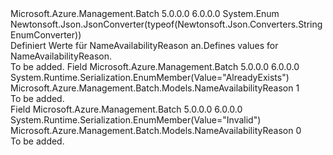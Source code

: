 <Type Name="NameAvailabilityReason" FullName="Microsoft.Azure.Management.Batch.Models.NameAvailabilityReason">
  <TypeSignature Language="C#" Value="public enum NameAvailabilityReason" />
  <TypeSignature Language="ILAsm" Value=".class public auto ansi sealed NameAvailabilityReason extends System.Enum" />
  <TypeSignature Language="DocId" Value="T:Microsoft.Azure.Management.Batch.Models.NameAvailabilityReason" />
  <TypeSignature Language="VB.NET" Value="Public Enum NameAvailabilityReason" />
  <TypeSignature Language="F#" Value="type NameAvailabilityReason = " />
  <AssemblyInfo>
    <AssemblyName>Microsoft.Azure.Management.Batch</AssemblyName>
    <AssemblyVersion>5.0.0.0</AssemblyVersion>
    <AssemblyVersion>6.0.0.0</AssemblyVersion>
  </AssemblyInfo>
  <Base>
    <BaseTypeName>System.Enum</BaseTypeName>
  </Base>
  <Attributes>
    <Attribute>
      <AttributeName>Newtonsoft.Json.JsonConverter(typeof(Newtonsoft.Json.Converters.StringEnumConverter))</AttributeName>
    </Attribute>
  </Attributes>
  <Docs>
    <summary>
            <span data-ttu-id="2cc69-101">Definiert Werte für NameAvailabilityReason an.</span><span class="sxs-lookup"><span data-stu-id="2cc69-101">Defines values for NameAvailabilityReason.</span></span>
            </summary>
    <remarks>To be added.</remarks>
  </Docs>
  <Members>
    <Member MemberName="AlreadyExists">
      <MemberSignature Language="C#" Value="AlreadyExists" />
      <MemberSignature Language="ILAsm" Value=".field public static literal valuetype Microsoft.Azure.Management.Batch.Models.NameAvailabilityReason AlreadyExists = int32(1)" />
      <MemberSignature Language="DocId" Value="F:Microsoft.Azure.Management.Batch.Models.NameAvailabilityReason.AlreadyExists" />
      <MemberSignature Language="VB.NET" Value="AlreadyExists" />
      <MemberSignature Language="F#" Value="AlreadyExists = 1" Usage="Microsoft.Azure.Management.Batch.Models.NameAvailabilityReason.AlreadyExists" />
      <MemberType>Field</MemberType>
      <AssemblyInfo>
        <AssemblyName>Microsoft.Azure.Management.Batch</AssemblyName>
        <AssemblyVersion>5.0.0.0</AssemblyVersion>
        <AssemblyVersion>6.0.0.0</AssemblyVersion>
      </AssemblyInfo>
      <Attributes>
        <Attribute>
          <AttributeName>System.Runtime.Serialization.EnumMember(Value="AlreadyExists")</AttributeName>
        </Attribute>
      </Attributes>
      <ReturnValue>
        <ReturnType>Microsoft.Azure.Management.Batch.Models.NameAvailabilityReason</ReturnType>
      </ReturnValue>
      <MemberValue>1</MemberValue>
      <Docs>
        <summary>To be added.</summary>
      </Docs>
    </Member>
    <Member MemberName="Invalid">
      <MemberSignature Language="C#" Value="Invalid" />
      <MemberSignature Language="ILAsm" Value=".field public static literal valuetype Microsoft.Azure.Management.Batch.Models.NameAvailabilityReason Invalid = int32(0)" />
      <MemberSignature Language="DocId" Value="F:Microsoft.Azure.Management.Batch.Models.NameAvailabilityReason.Invalid" />
      <MemberSignature Language="VB.NET" Value="Invalid" />
      <MemberSignature Language="F#" Value="Invalid = 0" Usage="Microsoft.Azure.Management.Batch.Models.NameAvailabilityReason.Invalid" />
      <MemberType>Field</MemberType>
      <AssemblyInfo>
        <AssemblyName>Microsoft.Azure.Management.Batch</AssemblyName>
        <AssemblyVersion>5.0.0.0</AssemblyVersion>
        <AssemblyVersion>6.0.0.0</AssemblyVersion>
      </AssemblyInfo>
      <Attributes>
        <Attribute>
          <AttributeName>System.Runtime.Serialization.EnumMember(Value="Invalid")</AttributeName>
        </Attribute>
      </Attributes>
      <ReturnValue>
        <ReturnType>Microsoft.Azure.Management.Batch.Models.NameAvailabilityReason</ReturnType>
      </ReturnValue>
      <MemberValue>0</MemberValue>
      <Docs>
        <summary>To be added.</summary>
      </Docs>
    </Member>
  </Members>
</Type>